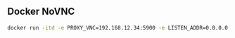 ## Docker NoVNC

```bash
docker run -itd -e PROXY_VNC=192.168.12.34:5900 -e LISTEN_ADDR=0.0.0.0:8080 -p 8080:8080 --name novnc kagamir/novnc:latest
```
